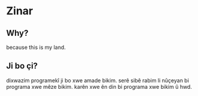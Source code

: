 # Zinar

## Why?

because this is my land.

## Ji bo çi?

dixwazim programekî ji bo xwe amade bikim. serê sibê rabim li nûçeyan bi programa xwe mêze bikim. karên xwe ên din bi programa xwe bikim û hwd.
